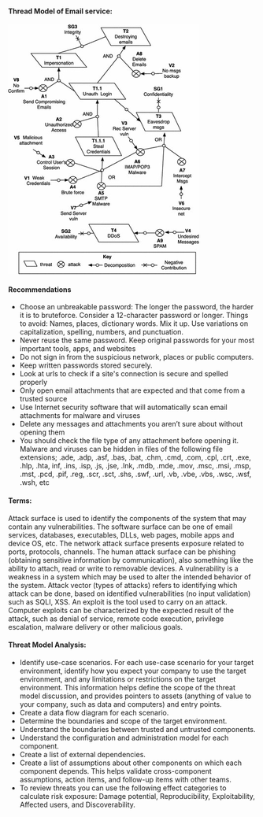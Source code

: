 #### Thread Model of Email service:
![Thread Model of Email service](./threat.png)

#### Recommendations
* Choose an unbreakable password: The longer the password, the harder it is to bruteforce. Consider a 12-character password or longer. Things to avoid: Names, places, dictionary words. Mix it up. Use variations on capitalization, spelling, numbers, and punctuation.
* Never reuse the same password. Keep original passwords for your most important tools, apps, and websites
* Do not sign in from the suspicious network, places or public computers.
* Keep written passwords stored securely.
* Look at urls to check if a site's connection is secure and spelled properly
* Only open email attachments that are expected and that come from a trusted source
* Use Internet security software that will automatically scan email attachments for malware and viruses
* Delete any messages and attachments you aren’t sure about without opening them
* You should check the file type of any attachment before opening it. Malware and viruses can be hidden in files of the following file extensions; .ade, .adp, .asf, .bas, .bat, .chm, .cmd, .com, .cpl, .crt, .exe, .hlp, .hta, inf, .ins, .isp, .js, .jse, .lnk, .mdb, .mde, .mov, .msc, .msi, .msp, .mst, .pcd, .pif, .reg, .scr, .sct, .shs, .swf, .url, .vb, .vbe, .vbs, .wsc, .wsf, .wsh, etc

#### Terms:
Attack surface is used to identify the components of the system that may contain any vulnerabilities. The software surface can be one of email services, databases, executables, DLLs, web pages, mobile apps and device OS, etc. The network attack surface presents exposure related to ports, protocols, channels. The human attack surface can be phishing (obtaining sensitive information by communication), also something like the ability to attach, read or write to removable devices. A vulnerability is a weakness in a system which may be used to alter the intended behavior of the system. Attack vector (types of attacks) refers to identifying which attack can be done, based on identified vulnerabilities (no input validation) such as SQLI, XSS. An exploit is the tool used to carry on an attack. Computer exploits can be characterized by the expected result of the attack, such as denial of service, remote code execution, privilege escalation, malware delivery or other malicious goals.

#### Threat Model Analysis:
* Identify use-case scenarios. For each use-case scenario for your target environment, identify how you expect your company to use the target environment, and any limitations or restrictions on the target environment. This information helps define the scope of the threat model discussion, and provides pointers to assets (anything of value to your company, such as data and computers) and entry points.
* Create a data flow diagram for each scenario.
* Determine the boundaries and scope of the target environment.
* Understand the boundaries between trusted and untrusted components.
* Understand the configuration and administration model for each component.
* Create a list of external dependencies.
* Create a list of assumptions about other components on which each component depends. This helps validate cross-component assumptions, action items, and follow-up items with other teams.
* To review threats you can use the following effect categories to calculate risk exposure: Damage potential, Reproducibility, Exploitability, Affected users, and Discoverability.